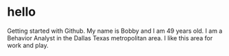 # hello
Getting started with Github.
My name is Bobby and I am 49 years old. I am a Behavior Analyst in the Dallas Texas metropolitan area. I like this area for work and play. 

